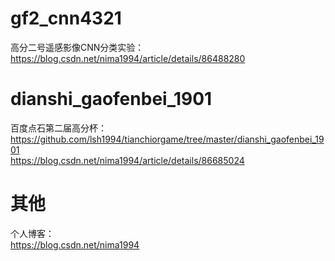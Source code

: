 # gf2_cnn4321

高分二号遥感影像CNN分类实验：  
https://blog.csdn.net/nima1994/article/details/86488280

# dianshi_gaofenbei_1901

百度点石第二届高分杯：  
https://github.com/lsh1994/tianchiorgame/tree/master/dianshi_gaofenbei_1901  
https://blog.csdn.net/nima1994/article/details/86685024

# 其他

个人博客：  
https://blog.csdn.net/nima1994